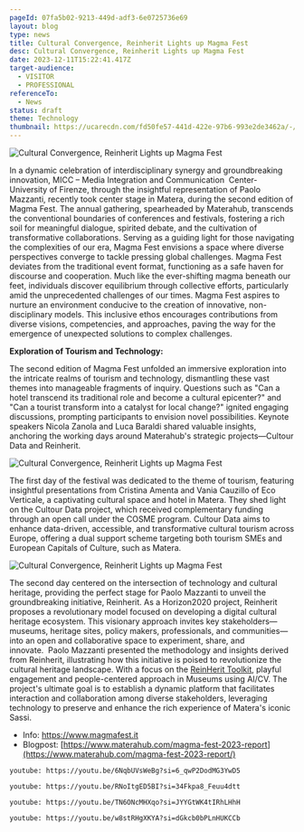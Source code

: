 ```yaml
---
pageId: 07fa5b02-9213-449d-adf3-6e0725736e69
layout: blog
type: news
title: Cultural Convergence, Reinherit Lights up Magma Fest
desc: Cultural Convergence, Reinherit Lights up Magma Fest
date: 2023-12-11T15:22:41.417Z
target-audience:
  - VISITOR
  - PROFESSIONAL
referenceTo:
  - News
status: draft
theme: Technology
thumbnail: https://ucarecdn.com/fd50fe57-441d-422e-97b6-993e2de3462a/-/preview/
---
```



![Cultural Convergence, Reinherit Lights up Magma Fest](https://ucarecdn.com/3f1e5a9d-1ea5-4f04-9cb5-216498b81692/ "Cultural Convergence, Reinherit Lights up Magma Fest")

In a dynamic celebration of interdisciplinary synergy and groundbreaking innovation, MICC – Media Integration and Communication  Center- University of Firenze, through the insightful representation of Paolo Mazzanti, recently took center stage in Matera, during the second edition of Magma Fest. The annual gathering, spearheaded by Materahub, transcends the conventional boundaries of conferences and festivals, fostering a rich soil for meaningful dialogue, spirited debate, and the cultivation of transformative collaborations. Serving as a guiding light for those navigating the complexities of our era, Magma Fest envisions a space where diverse perspectives converge to tackle pressing global challenges. Magma Fest deviates from the traditional event format, functioning as a safe haven for discourse and cooperation. Much like the ever-shifting magma beneath our feet, individuals discover equilibrium through collective efforts, particularly amid the unprecedented challenges of our times. Magma Fest aspires to nurture an environment conducive to the creation of innovative, non-disciplinary models. This inclusive ethos encourages contributions from diverse visions, competencies, and approaches, paving the way for the emergence of unexpected solutions to complex challenges.

**Exploration of Tourism and Technology:** 

The second edition of Magma Fest unfolded an immersive exploration into the intricate realms of tourism and technology, dismantling these vast themes into manageable fragments of inquiry. Questions such as "Can a hotel transcend its traditional role and become a cultural epicenter?" and "Can a tourist transform into a catalyst for local change?" ignited engaging discussions, prompting participants to envision novel possibilities. Keynote speakers Nicola Zanola and Luca Baraldi shared valuable insights, anchoring the working days around Materahub's strategic projects—Cultour Data and Reinherit.

![Cultural Convergence, Reinherit Lights up Magma Fest](https://ucarecdn.com/2343da8f-0253-4265-a07e-bef16874ec29/ "Cultural Convergence, Reinherit Lights up Magma Fest")

The first day of the festival was dedicated to the theme of tourism, featuring insightful presentations from Cristina Amenta and Vania Cauzillo of Eco Verticale, a captivating cultural space and hotel in Matera. They shed light on the Cultour Data project, which received complementary funding through an open call under the COSME program. Cultour Data aims to enhance data-driven, accessible, and transformative cultural tourism across Europe, offering a dual support scheme targeting both tourism SMEs and European Capitals of Culture, such as Matera.

![Cultural Convergence, Reinherit Lights up Magma Fest](https://ucarecdn.com/fdc7e1cb-824e-4d86-ae2c-1a7ea547e431/ "Cultural Convergence, Reinherit Lights up Magma Fest")

The second day centered on the intersection of technology and cultural heritage, providing the perfect stage for Paolo Mazzanti to unveil the groundbreaking initiative, Reinherit. As a Horizon2020 project, Reinherit proposes a revolutionary model focused on developing a digital cultural heritage ecosystem. This visionary approach invites key stakeholders—museums, heritage sites, policy makers, professionals, and communities—into an open and collaborative space to experiment, share, and innovate.  Paolo Mazzanti presented the methodology and insights derived from Reinherit, illustrating how this initiative is poised to revolutionize the cultural heritage landscape. With a focus on the [ReinHerit Toolkit](https://reinherit-hub.eu/applications), playful engagement and people-centered approach in Museums using AI/CV. The project's ultimate goal is to establish a dynamic platform that facilitates interaction and collaboration among diverse stakeholders, leveraging technology to preserve and enhance the rich experience of Matera's iconic Sassi.

*  Info: <https://www.magmafest.it>
* Blogpost: [https://www.materahub.com/magma-fest-2023-report](https://www.materahub.com/magma-fest-2023-report/)

`youtube: https://youtu.be/6NqbUVsWeBg?si=6_qwP2DodMG3YwD5`

`youtube: https://youtu.be/RNoItgED5BI?si=34Fkpa8_Feuu4dtt`

`youtube: https://youtu.be/TN6ONcMHXqo?si=JYYGtWK4tIRhLHhH`

`youtube: https://youtu.be/w8stRHgXKYA?si=dGkcb0bPLnHUKCCb`